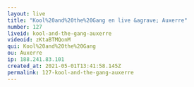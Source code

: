 ```yaml
---
layout: live
title: "Kool%20and%20the%20Gang en live &agrave; Auxerre"
number: 127
liveid: kool-and-the-gang-auxerre
videoid: zKtaBTMQonM
qui: Kool%20and%20the%20Gang
ou: Auxerre
ip: 188.241.83.101
created_at: 2021-05-01T13:41:58.145Z
permalink: 127-kool-and-the-gang-auxerre
---
```

